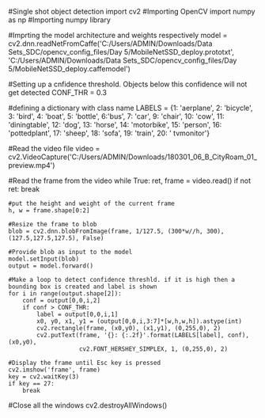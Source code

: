 #Single shot object detection
import cv2 #Importing OpenCV
import numpy as np #Importing numpy library

#Imprting the model architecture and weights respectively
model = cv2.dnn.readNetFromCaffe('C:/Users/ADMIN/Downloads/Data Sets_SDC/opencv_config_files/Day 5/MobileNetSSD_deploy.prototxt',
                                 'C:/Users/ADMIN/Downloads/Data Sets_SDC/opencv_config_files/Day 5/MobileNetSSD_deploy.caffemodel')

#Setting up a cnfidence threshold. Objects below this confidence will not get detected
CONF_THR = 0.3

#defining a dictionary with class name
LABELS = {1: 'aerplane', 2: 'bicycle', 3: 'bird', 
          4: 'boat', 5: 'bottle', 6:'bus', 7: 'car', 9: 'chair',
          10: 'cow', 11: 'diningtable', 12: 'dog', 13: 'horse',
          14: 'motorbike', 15: 'person', 16: 'pottedplant',
          17: 'sheep', 18: 'sofa', 19: 'train', 20: ' tvmonitor'}

#Read the video file
video = cv2.VideoCapture('C:/Users/ADMIN/Downloads/180301_06_B_CityRoam_01_preview.mp4')

#Read the frame from the video
while True:
    ret, frame = video.read()
    if not ret:
        break

    #put the height and weight of the current frame
    h, w = frame.shape[0:2]

    #Resize the frame to blob
    blob = cv2.dnn.blobFromImage(frame, 1/127.5, (300*w//h, 300), (127.5,127.5,127.5), False)

    #Provide blob as input to the model
    model.setInput(blob)
    output = model.forward()

    #Make a loop to detect confidence threshld. if it is high then a bounding box is created and label is shown
    for i in range(output.shape[2]):
        conf = output[0,0,i,2]
        if conf > CONF_THR:
            label = output[0,0,i,1]
            x0, y0, x1, y1 = (output[0,0,i,3:7]*[w,h,w,h]).astype(int)
            cv2.rectangle(frame, (x0,y0), (x1,y1), (0,255,0), 2)
            cv2.putText(frame, '{}: {:.2f}'.format(LABELS[label], conf), (x0,y0),
                        cv2.FONT_HERSHEY_SIMPLEX, 1, (0,255,0), 2)

    #Display the frame until Esc key is pressed        
    cv2.imshow('frame', frame)
    key = cv2.waitKey(3)
    if key == 27:
        break

#Close all the windows 
cv2.destroyAllWindows()
